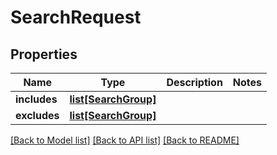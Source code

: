 # SearchRequest

## Properties
Name | Type | Description | Notes
------------ | ------------- | ------------- | -------------
**includes** | [**list[SearchGroup]**](SearchGroup.md) |  | 
**excludes** | [**list[SearchGroup]**](SearchGroup.md) |  | 

[[Back to Model list]](../README.md#documentation-for-models) [[Back to API list]](../README.md#documentation-for-api-endpoints) [[Back to README]](../README.md)


